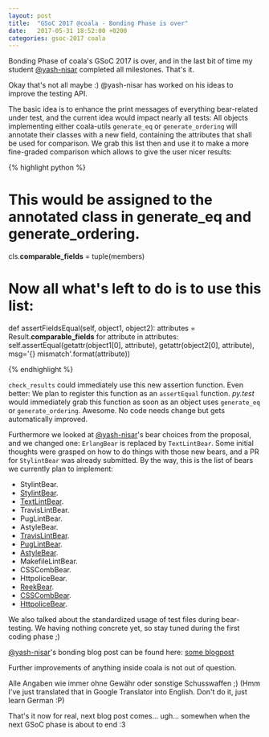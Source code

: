 ```yaml
---
layout: post
title:  "GSoC 2017 @coala - Bonding Phase is over"
date:   2017-05-31 18:52:00 +0200
categories: gsoc-2017 coala
---
```

Bonding Phase of coala's GSoC 2017 is over, and in the last bit of time my student [@yash-nisar] completed all milestones. That's it.

Okay that's not all maybe :) @yash-nisar has worked on his ideas to improve the testing API. 

The basic idea is to enhance the print messages of everything bear-related under test, and the current idea would impact
nearly all tests: All objects implementing either coala-utils `generate_eq` or `generate_ordering` will annotate their classes with a new field, containing the attributes that shall be used for comparison. We grab this list then and use it
to make a more fine-graded comparison which allows to give the user nicer results:

{% highlight python %}

# This would be assigned to the annotated class in generate_eq and generate_ordering.
cls.__comparable_fields__ = tuple(members)

# Now all what's left to do is to use this list:
def assertFieldsEqual(self, object1, object2):
   attributes = Result.__comparable_fields__
   for attribute in attributes:
       self.assertEqual(getattr(object1[0], attribute), getattr(object2[0], attribute), msg='{} mismatch'.format(attribute))

{% endhighlight %}

`check_results` could immediately use this new assertion function. Even better: We plan to register this function as an
`assertEqual` function. *py.test* would immediately grab this function as soon as an object uses
`generate_eq` or `generate_ordering`. Awesome. No code needs change but gets automatically improved.

Furthermore we looked at [@yash-nisar]'s bear choices from the proposal, and we changed one:
`ErlangBear` is replaced by `TextLintBear`. Some initial thoughts were grasped on how to do things with those new bears,
and a PR for `StylintBear` was already submitted. By the way, this is the list of bears we currently plan to implement:

- StylintBear.
- [StylintBear](https://github.com/coala/coala-bears/issues/754).
- [TextLintBear](https://github.com/coala/coala-bears/issues/1576).
- TravisLintBear.
- PugLintBear.
- AstyleBear.
- [TravisLintBear](https://github.com/coala/coala-bears/issues/294).
- [PugLintBear](https://github.com/coala/coala-bears/issues/290).
- [AstyleBear](https://github.com/coala/coala-bears/issues/388).
- MakefileLintBear.
- CSSCombBear.
- HttpoliceBear.
- [ReekBear](https://github.com/coala/coala-bears/issues/439).
- [CSSCombBear](https://github.com/coala/coala-bears/issues/634).
- [HttpoliceBear](https://github.com/coala/coala-bears/issues/596).

We also talked about the standardized usage of test files during bear-testing. We having nothing concrete
yet, so stay tuned during the first coding phase ;)

[@yash-nisar]'s bonding blog post can be found here: [some blogpost]

Further improvements of anything inside coala is not out of question.

Alle Angaben wie immer ohne Gewähr oder sonstige Schusswaffen ;)
(Hmm I've just translated that in Google Translator into English.
Don't do it, just learn German :P)

That's it now for real, next blog post comes... ugh... somewhen when the next GSoC phase is about to end :3

[@yash-nisar]: https://github.com/yash-nisar/
[some blogpost]: https://yash-nisar.github.io/blog/community-bonding/
